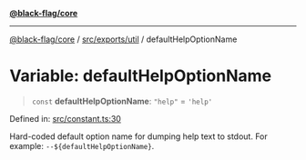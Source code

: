 [**@black-flag/core**](../../../../README.md)

***

[@black-flag/core](../../../../README.md) / [src/exports/util](../README.md) / defaultHelpOptionName

# Variable: defaultHelpOptionName

> `const` **defaultHelpOptionName**: `"help"` = `'help'`

Defined in: [src/constant.ts:30](https://github.com/Xunnamius/black-flag/blob/41bcd587ae1e5e4c88c48238363c70e315cd242a/src/constant.ts#L30)

Hard-coded default option name for dumping help text to stdout. For example:
`--${defaultHelpOptionName}`.

